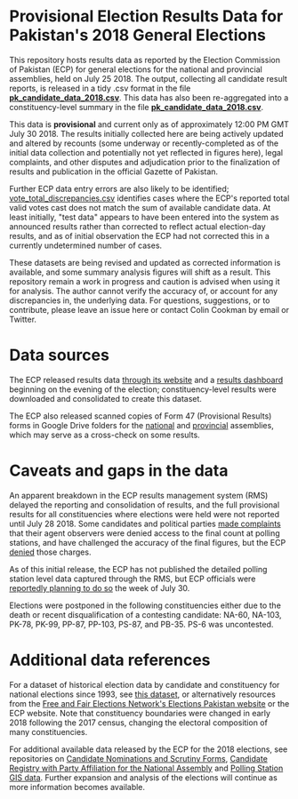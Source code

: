 # Provisional Election Results Data for Pakistan's 2018 General Elections

This repository hosts results data as reported by the Election Commission of Pakistan (ECP) for general elections for the national and provincial assemblies, held on July 25 2018. The output, collecting all candidate result reports, is released in a tidy .csv format in the file **[pk_candidate_data_2018.csv](https://github.com/colincookman/pakistan_election_results_2018/blob/master/pk_candidate_data_2018.csv)**. This data has also been re-aggregated into a constituency-level summary in the file **[pk_candidate_data_2018.csv](https://github.com/colincookman/pakistan_election_results_2018/blob/master/pk_constituency_data_2018.csv)**.

This data is **provisional** and current only as of approximately 12:00 PM GMT July 30 2018. The results initially collected here are being actively updated and altered by recounts (some underway or recently-completed as of the initial data collection and potentially not yet reflected in figures here), legal complaints, and other disputes and adjudication prior to the finalization of results and publication in the official Gazette of Pakistan. 

Further ECP data entry errors are also likely to be identified; [vote_total_discrepancies.csv](https://github.com/colincookman/pakistan_election_results_2018/blob/master/vote_total_discrepancies.csv) identifies cases where the ECP's reported total valid votes cast does not match the sum of available candidate data. At least initially, "test data" appears to have been entered into the system as announced results rather than corrected to reflect actual election-day results, and as of initial observation the ECP had not corrected this in a currently undetermined number of cases.

These datasets are being revised and updated as corrected information is available, and some summary analysis figures will shift as a result. This repository remain a work in progress and caution is advised when using it for analysis. The author cannot verify the accuracy of, or account for any discrepancies in, the underlying data. For questions, suggestions, or to contribute, please leave an issue here or contact Colin Cookman by email or Twitter.

# Data sources
The ECP released results data [through its website](https://www.ecp.gov.pk/ResultDetails.aspx?EleId=10070&Election=General%20Election%2025%20Jul%202018) and a [results dashboard](https://www.ecp.gov.pk/resultdashboard/ge2018.aspx) beginning on the evening of the election; constituency-level results were downloaded and consolidated to create this dataset. 

The ECP also released scanned copies of Form 47 (Provisional Results) forms in Google Drive folders for the [national](https://drive.google.com/drive/folders/1EM_bzpMPX04uCPi8A4hh7e_nVVD2HA69?usp=sharing) and [provincial](https://drive.google.com/drive/folders/1nMEPfRD6nDVCg4sWdDN_qyD0An0zL179?usp=sharing) assemblies, which may serve as a cross-check on some results.

# Caveats and gaps in the data
An apparent breakdown in the ECP results management system (RMS) delayed the reporting and consolidation of results, and the full provisional results for all constituencies where elections were held were not reported until July 28 2018. Some candidates and political parties [made complaints](https://tribune.com.pk/story/1766621/1-key-national-parties-insist-massive-rigging/) that their agent observers were denied access to the final count at polling stations, and have challenged the accuracy of the final figures, but the ECP [denied](https://tribune.com.pk/story/1766411/1-ecp-rejects-political-parties-claim-rigging-election-day/) those charges. 

As of this initial release, the ECP has not published the detailed polling station level data captured through the RMS, but ECP officials were [reportedly planning to do so](https://www.dawn.com/news/1423786/ecp-to-upload-form-45-on-its-website-in-three-days) the week of July 30.

Elections were postponed in the following constituencies either due to the death or recent disqualification of a contesting candidate: NA-60, NA-103, PK-78, PK-99, PP-87, PP-103, PS-87, and PB-35. PS-6 was uncontested.

# Additional data references
For a dataset of historical election data by candidate and constituency for national elections since 1993, see [this dataset](https://github.com/colincookman/pakistan_elections/tree/master/data), or alternatively resources from the [Free and Fair Elections Network's Elections Pakistan website](https://electionpakistan.com/) or the ECP website. Note that constituency boundaries were changed in early 2018 following the 2017 census, changing the electoral composition of many constituencies.

For additional available data released by the ECP for the 2018 elections, see repositories on [Candidate Nominations and Scrutiny Forms](https://github.com/colincookman/pakistan_candidate_scrutiny_18), [Candidate Registry with Party Affiliation for the National Assembly](https://github.com/colincookman/pakistan_candidate_registry_18) and [Polling Station GIS data](https://github.com/colincookman/pakistan_polling_stations_2018). Further expansion and analysis of the elections will continue as more information becomes available.